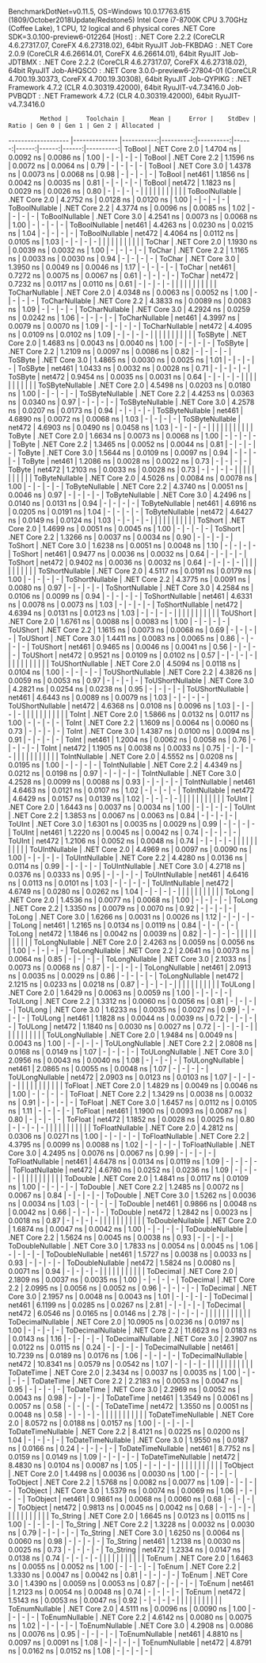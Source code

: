 
BenchmarkDotNet=v0.11.5, OS=Windows 10.0.17763.615 (1809/October2018Update/Redstone5)
Intel Core i7-8700K CPU 3.70GHz (Coffee Lake), 1 CPU, 12 logical and 6 physical cores
.NET Core SDK=3.0.100-preview6-012264
  [Host]     : .NET Core 2.2.2 (CoreCLR 4.6.27317.07, CoreFX 4.6.27318.02), 64bit RyuJIT
  Job-FKBDAG : .NET Core 2.0.9 (CoreCLR 4.6.26614.01, CoreFX 4.6.26614.01), 64bit RyuJIT
  Job-JDTBMX : .NET Core 2.2.2 (CoreCLR 4.6.27317.07, CoreFX 4.6.27318.02), 64bit RyuJIT
  Job-AHQSCO : .NET Core 3.0.0-preview6-27804-01 (CoreCLR 4.700.19.30373, CoreFX 4.700.19.30308), 64bit RyuJIT
  Job-QYPIKG : .NET Framework 4.7.2 (CLR 4.0.30319.42000), 64bit RyuJIT-v4.7.3416.0
  Job-PVBQDT : .NET Framework 4.7.2 (CLR 4.0.30319.42000), 64bit RyuJIT-v4.7.3416.0


             Method |     Toolchain |       Mean |     Error |    StdDev | Ratio | Gen 0 | Gen 1 | Gen 2 | Allocated |
------------------- |-------------- |-----------:|----------:|----------:|------:|------:|------:|------:|----------:|
             ToBool | .NET Core 2.0 |  1.4704 ns | 0.0092 ns | 0.0086 ns |  1.00 |     - |     - |     - |         - |
             ToBool | .NET Core 2.2 |  1.1596 ns | 0.0072 ns | 0.0064 ns |  0.79 |     - |     - |     - |         - |
             ToBool | .NET Core 3.0 |  1.4378 ns | 0.0073 ns | 0.0068 ns |  0.98 |     - |     - |     - |         - |
             ToBool |        net461 |  1.1856 ns | 0.0042 ns | 0.0035 ns |  0.81 |     - |     - |     - |         - |
             ToBool |        net472 |  1.1823 ns | 0.0029 ns | 0.0026 ns |  0.80 |     - |     - |     - |         - |
                    |               |            |           |           |       |       |       |       |           |
     ToBoolNullable | .NET Core 2.0 |  4.2752 ns | 0.0128 ns | 0.0120 ns |  1.00 |     - |     - |     - |         - |
     ToBoolNullable | .NET Core 2.2 |  4.3774 ns | 0.0096 ns | 0.0085 ns |  1.02 |     - |     - |     - |         - |
     ToBoolNullable | .NET Core 3.0 |  4.2541 ns | 0.0073 ns | 0.0068 ns |  1.00 |     - |     - |     - |         - |
     ToBoolNullable |        net461 |  4.4263 ns | 0.0230 ns | 0.0215 ns |  1.04 |     - |     - |     - |         - |
     ToBoolNullable |        net472 |  4.4064 ns | 0.0112 ns | 0.0105 ns |  1.03 |     - |     - |     - |         - |
                    |               |            |           |           |       |       |       |       |           |
             ToChar | .NET Core 2.0 |  1.1930 ns | 0.0039 ns | 0.0032 ns |  1.00 |     - |     - |     - |         - |
             ToChar | .NET Core 2.2 |  1.1165 ns | 0.0033 ns | 0.0030 ns |  0.94 |     - |     - |     - |         - |
             ToChar | .NET Core 3.0 |  1.3950 ns | 0.0049 ns | 0.0046 ns |  1.17 |     - |     - |     - |         - |
             ToChar |        net461 |  0.7272 ns | 0.0075 ns | 0.0067 ns |  0.61 |     - |     - |     - |         - |
             ToChar |        net472 |  0.7232 ns | 0.0117 ns | 0.0110 ns |  0.61 |     - |     - |     - |         - |
                    |               |            |           |           |       |       |       |       |           |
     ToCharNullable | .NET Core 2.0 |  4.0348 ns | 0.0063 ns | 0.0052 ns |  1.00 |     - |     - |     - |         - |
     ToCharNullable | .NET Core 2.2 |  4.3833 ns | 0.0089 ns | 0.0083 ns |  1.09 |     - |     - |     - |         - |
     ToCharNullable | .NET Core 3.0 |  4.2924 ns | 0.0259 ns | 0.0242 ns |  1.06 |     - |     - |     - |         - |
     ToCharNullable |        net461 |  4.3997 ns | 0.0079 ns | 0.0070 ns |  1.09 |     - |     - |     - |         - |
     ToCharNullable |        net472 |  4.4095 ns | 0.0109 ns | 0.0102 ns |  1.09 |     - |     - |     - |         - |
                    |               |            |           |           |       |       |       |       |           |
            ToSByte | .NET Core 2.0 |  1.4683 ns | 0.0043 ns | 0.0040 ns |  1.00 |     - |     - |     - |         - |
            ToSByte | .NET Core 2.2 |  1.2109 ns | 0.0097 ns | 0.0086 ns |  0.82 |     - |     - |     - |         - |
            ToSByte | .NET Core 3.0 |  1.4865 ns | 0.0030 ns | 0.0025 ns |  1.01 |     - |     - |     - |         - |
            ToSByte |        net461 |  1.0433 ns | 0.0032 ns | 0.0028 ns |  0.71 |     - |     - |     - |         - |
            ToSByte |        net472 |  0.9454 ns | 0.0035 ns | 0.0031 ns |  0.64 |     - |     - |     - |         - |
                    |               |            |           |           |       |       |       |       |           |
    ToSByteNullable | .NET Core 2.0 |  4.5498 ns | 0.0203 ns | 0.0180 ns |  1.00 |     - |     - |     - |         - |
    ToSByteNullable | .NET Core 2.2 |  4.4253 ns | 0.0363 ns | 0.0340 ns |  0.97 |     - |     - |     - |         - |
    ToSByteNullable | .NET Core 3.0 |  4.2578 ns | 0.0207 ns | 0.0173 ns |  0.94 |     - |     - |     - |         - |
    ToSByteNullable |        net461 |  4.6890 ns | 0.0072 ns | 0.0068 ns |  1.03 |     - |     - |     - |         - |
    ToSByteNullable |        net472 |  4.6903 ns | 0.0490 ns | 0.0458 ns |  1.03 |     - |     - |     - |         - |
                    |               |            |           |           |       |       |       |       |           |
             ToByte | .NET Core 2.0 |  1.6634 ns | 0.0073 ns | 0.0068 ns |  1.00 |     - |     - |     - |         - |
             ToByte | .NET Core 2.2 |  1.3465 ns | 0.0052 ns | 0.0044 ns |  0.81 |     - |     - |     - |         - |
             ToByte | .NET Core 3.0 |  1.5644 ns | 0.0109 ns | 0.0097 ns |  0.94 |     - |     - |     - |         - |
             ToByte |        net461 |  1.2086 ns | 0.0028 ns | 0.0022 ns |  0.73 |     - |     - |     - |         - |
             ToByte |        net472 |  1.2103 ns | 0.0033 ns | 0.0028 ns |  0.73 |     - |     - |     - |         - |
                    |               |            |           |           |       |       |       |       |           |
     ToByteNullable | .NET Core 2.0 |  4.5026 ns | 0.0084 ns | 0.0078 ns |  1.00 |     - |     - |     - |         - |
     ToByteNullable | .NET Core 2.2 |  4.3740 ns | 0.0051 ns | 0.0046 ns |  0.97 |     - |     - |     - |         - |
     ToByteNullable | .NET Core 3.0 |  4.2496 ns | 0.0140 ns | 0.0131 ns |  0.94 |     - |     - |     - |         - |
     ToByteNullable |        net461 |  4.6916 ns | 0.0205 ns | 0.0191 ns |  1.04 |     - |     - |     - |         - |
     ToByteNullable |        net472 |  4.6427 ns | 0.0149 ns | 0.0124 ns |  1.03 |     - |     - |     - |         - |
                    |               |            |           |           |       |       |       |       |           |
            ToShort | .NET Core 2.0 |  1.4699 ns | 0.0051 ns | 0.0045 ns |  1.00 |     - |     - |     - |         - |
            ToShort | .NET Core 2.2 |  1.3266 ns | 0.0037 ns | 0.0034 ns |  0.90 |     - |     - |     - |         - |
            ToShort | .NET Core 3.0 |  1.6238 ns | 0.0051 ns | 0.0048 ns |  1.10 |     - |     - |     - |         - |
            ToShort |        net461 |  0.9477 ns | 0.0036 ns | 0.0032 ns |  0.64 |     - |     - |     - |         - |
            ToShort |        net472 |  0.9402 ns | 0.0036 ns | 0.0032 ns |  0.64 |     - |     - |     - |         - |
                    |               |            |           |           |       |       |       |       |           |
    ToShortNullable | .NET Core 2.0 |  4.5117 ns | 0.0191 ns | 0.0179 ns |  1.00 |     - |     - |     - |         - |
    ToShortNullable | .NET Core 2.2 |  4.3775 ns | 0.0091 ns | 0.0080 ns |  0.97 |     - |     - |     - |         - |
    ToShortNullable | .NET Core 3.0 |  4.2584 ns | 0.0106 ns | 0.0099 ns |  0.94 |     - |     - |     - |         - |
    ToShortNullable |        net461 |  4.6331 ns | 0.0078 ns | 0.0073 ns |  1.03 |     - |     - |     - |         - |
    ToShortNullable |        net472 |  4.6394 ns | 0.0131 ns | 0.0123 ns |  1.03 |     - |     - |     - |         - |
                    |               |            |           |           |       |       |       |       |           |
           ToUShort | .NET Core 2.0 |  1.6761 ns | 0.0088 ns | 0.0083 ns |  1.00 |     - |     - |     - |         - |
           ToUShort | .NET Core 2.2 |  1.1615 ns | 0.0073 ns | 0.0068 ns |  0.69 |     - |     - |     - |         - |
           ToUShort | .NET Core 3.0 |  1.4411 ns | 0.0083 ns | 0.0065 ns |  0.86 |     - |     - |     - |         - |
           ToUShort |        net461 |  0.9465 ns | 0.0046 ns | 0.0041 ns |  0.56 |     - |     - |     - |         - |
           ToUShort |        net472 |  0.9521 ns | 0.0109 ns | 0.0102 ns |  0.57 |     - |     - |     - |         - |
                    |               |            |           |           |       |       |       |       |           |
   ToUShortNullable | .NET Core 2.0 |  4.5094 ns | 0.0118 ns | 0.0104 ns |  1.00 |     - |     - |     - |         - |
   ToUShortNullable | .NET Core 2.2 |  4.3826 ns | 0.0059 ns | 0.0053 ns |  0.97 |     - |     - |     - |         - |
   ToUShortNullable | .NET Core 3.0 |  4.2821 ns | 0.0254 ns | 0.0238 ns |  0.95 |     - |     - |     - |         - |
   ToUShortNullable |        net461 |  4.6443 ns | 0.0089 ns | 0.0079 ns |  1.03 |     - |     - |     - |         - |
   ToUShortNullable |        net472 |  4.6368 ns | 0.0108 ns | 0.0096 ns |  1.03 |     - |     - |     - |         - |
                    |               |            |           |           |       |       |       |       |           |
              ToInt | .NET Core 2.0 |  1.5866 ns | 0.0132 ns | 0.0117 ns |  1.00 |     - |     - |     - |         - |
              ToInt | .NET Core 2.2 |  1.1609 ns | 0.0064 ns | 0.0060 ns |  0.73 |     - |     - |     - |         - |
              ToInt | .NET Core 3.0 |  1.4387 ns | 0.0100 ns | 0.0094 ns |  0.91 |     - |     - |     - |         - |
              ToInt |        net461 |  1.2004 ns | 0.0062 ns | 0.0058 ns |  0.76 |     - |     - |     - |         - |
              ToInt |        net472 |  1.1905 ns | 0.0038 ns | 0.0033 ns |  0.75 |     - |     - |     - |         - |
                    |               |            |           |           |       |       |       |       |           |
      ToIntNullable | .NET Core 2.0 |  4.5552 ns | 0.0208 ns | 0.0195 ns |  1.00 |     - |     - |     - |         - |
      ToIntNullable | .NET Core 2.2 |  4.4349 ns | 0.0212 ns | 0.0198 ns |  0.97 |     - |     - |     - |         - |
      ToIntNullable | .NET Core 3.0 |  4.2528 ns | 0.0099 ns | 0.0088 ns |  0.93 |     - |     - |     - |         - |
      ToIntNullable |        net461 |  4.6463 ns | 0.0121 ns | 0.0107 ns |  1.02 |     - |     - |     - |         - |
      ToIntNullable |        net472 |  4.6429 ns | 0.0157 ns | 0.0139 ns |  1.02 |     - |     - |     - |         - |
                    |               |            |           |           |       |       |       |       |           |
             ToUInt | .NET Core 2.0 |  1.6443 ns | 0.0037 ns | 0.0034 ns |  1.00 |     - |     - |     - |         - |
             ToUInt | .NET Core 2.2 |  1.3853 ns | 0.0067 ns | 0.0063 ns |  0.84 |     - |     - |     - |         - |
             ToUInt | .NET Core 3.0 |  1.6301 ns | 0.0035 ns | 0.0029 ns |  0.99 |     - |     - |     - |         - |
             ToUInt |        net461 |  1.2220 ns | 0.0045 ns | 0.0042 ns |  0.74 |     - |     - |     - |         - |
             ToUInt |        net472 |  1.2106 ns | 0.0052 ns | 0.0048 ns |  0.74 |     - |     - |     - |         - |
                    |               |            |           |           |       |       |       |       |           |
     ToUIntNullable | .NET Core 2.0 |  4.4969 ns | 0.0097 ns | 0.0090 ns |  1.00 |     - |     - |     - |         - |
     ToUIntNullable | .NET Core 2.2 |  4.4280 ns | 0.0136 ns | 0.0114 ns |  0.99 |     - |     - |     - |         - |
     ToUIntNullable | .NET Core 3.0 |  4.2718 ns | 0.0376 ns | 0.0333 ns |  0.95 |     - |     - |     - |         - |
     ToUIntNullable |        net461 |  4.6416 ns | 0.0113 ns | 0.0101 ns |  1.03 |     - |     - |     - |         - |
     ToUIntNullable |        net472 |  4.6749 ns | 0.0280 ns | 0.0262 ns |  1.04 |     - |     - |     - |         - |
                    |               |            |           |           |       |       |       |       |           |
             ToLong | .NET Core 2.0 |  1.4536 ns | 0.0077 ns | 0.0068 ns |  1.00 |     - |     - |     - |         - |
             ToLong | .NET Core 2.2 |  1.3350 ns | 0.0079 ns | 0.0070 ns |  0.92 |     - |     - |     - |         - |
             ToLong | .NET Core 3.0 |  1.6266 ns | 0.0031 ns | 0.0026 ns |  1.12 |     - |     - |     - |         - |
             ToLong |        net461 |  1.2165 ns | 0.0134 ns | 0.0119 ns |  0.84 |     - |     - |     - |         - |
             ToLong |        net472 |  1.1846 ns | 0.0042 ns | 0.0039 ns |  0.82 |     - |     - |     - |         - |
                    |               |            |           |           |       |       |       |       |           |
     ToLongNullable | .NET Core 2.0 |  2.4263 ns | 0.0059 ns | 0.0056 ns |  1.00 |     - |     - |     - |         - |
     ToLongNullable | .NET Core 2.2 |  2.0641 ns | 0.0073 ns | 0.0064 ns |  0.85 |     - |     - |     - |         - |
     ToLongNullable | .NET Core 3.0 |  2.1033 ns | 0.0073 ns | 0.0068 ns |  0.87 |     - |     - |     - |         - |
     ToLongNullable |        net461 |  2.0913 ns | 0.0035 ns | 0.0029 ns |  0.86 |     - |     - |     - |         - |
     ToLongNullable |        net472 |  2.1215 ns | 0.0233 ns | 0.0218 ns |  0.87 |     - |     - |     - |         - |
                    |               |            |           |           |       |       |       |       |           |
            ToULong | .NET Core 2.0 |  1.6429 ns | 0.0063 ns | 0.0059 ns |  1.00 |     - |     - |     - |         - |
            ToULong | .NET Core 2.2 |  1.3312 ns | 0.0060 ns | 0.0056 ns |  0.81 |     - |     - |     - |         - |
            ToULong | .NET Core 3.0 |  1.6233 ns | 0.0035 ns | 0.0027 ns |  0.99 |     - |     - |     - |         - |
            ToULong |        net461 |  1.1828 ns | 0.0044 ns | 0.0039 ns |  0.72 |     - |     - |     - |         - |
            ToULong |        net472 |  1.1840 ns | 0.0030 ns | 0.0027 ns |  0.72 |     - |     - |     - |         - |
                    |               |            |           |           |       |       |       |       |           |
    ToULongNullable | .NET Core 2.0 |  1.9484 ns | 0.0049 ns | 0.0043 ns |  1.00 |     - |     - |     - |         - |
    ToULongNullable | .NET Core 2.2 |  2.0808 ns | 0.0168 ns | 0.0149 ns |  1.07 |     - |     - |     - |         - |
    ToULongNullable | .NET Core 3.0 |  2.0956 ns | 0.0043 ns | 0.0040 ns |  1.08 |     - |     - |     - |         - |
    ToULongNullable |        net461 |  2.0865 ns | 0.0055 ns | 0.0048 ns |  1.07 |     - |     - |     - |         - |
    ToULongNullable |        net472 |  2.0903 ns | 0.0123 ns | 0.0103 ns |  1.07 |     - |     - |     - |         - |
                    |               |            |           |           |       |       |       |       |           |
            ToFloat | .NET Core 2.0 |  1.4829 ns | 0.0049 ns | 0.0046 ns |  1.00 |     - |     - |     - |         - |
            ToFloat | .NET Core 2.2 |  1.3429 ns | 0.0038 ns | 0.0032 ns |  0.91 |     - |     - |     - |         - |
            ToFloat | .NET Core 3.0 |  1.6457 ns | 0.0112 ns | 0.0105 ns |  1.11 |     - |     - |     - |         - |
            ToFloat |        net461 |  1.1900 ns | 0.0093 ns | 0.0087 ns |  0.80 |     - |     - |     - |         - |
            ToFloat |        net472 |  1.1852 ns | 0.0028 ns | 0.0025 ns |  0.80 |     - |     - |     - |         - |
                    |               |            |           |           |       |       |       |       |           |
    ToFloatNullable | .NET Core 2.0 |  4.2812 ns | 0.0306 ns | 0.0271 ns |  1.00 |     - |     - |     - |         - |
    ToFloatNullable | .NET Core 2.2 |  4.3795 ns | 0.0099 ns | 0.0088 ns |  1.02 |     - |     - |     - |         - |
    ToFloatNullable | .NET Core 3.0 |  4.2495 ns | 0.0076 ns | 0.0067 ns |  0.99 |     - |     - |     - |         - |
    ToFloatNullable |        net461 |  4.6478 ns | 0.0134 ns | 0.0119 ns |  1.09 |     - |     - |     - |         - |
    ToFloatNullable |        net472 |  4.6780 ns | 0.0252 ns | 0.0236 ns |  1.09 |     - |     - |     - |         - |
                    |               |            |           |           |       |       |       |       |           |
           ToDouble | .NET Core 2.0 |  1.4841 ns | 0.0117 ns | 0.0109 ns |  1.00 |     - |     - |     - |         - |
           ToDouble | .NET Core 2.2 |  1.2485 ns | 0.0072 ns | 0.0067 ns |  0.84 |     - |     - |     - |         - |
           ToDouble | .NET Core 3.0 |  1.5262 ns | 0.0036 ns | 0.0034 ns |  1.03 |     - |     - |     - |         - |
           ToDouble |        net461 |  0.9866 ns | 0.0048 ns | 0.0042 ns |  0.66 |     - |     - |     - |         - |
           ToDouble |        net472 |  1.2842 ns | 0.0023 ns | 0.0018 ns |  0.87 |     - |     - |     - |         - |
                    |               |            |           |           |       |       |       |       |           |
   ToDoubleNullable | .NET Core 2.0 |  1.6874 ns | 0.0047 ns | 0.0042 ns |  1.00 |     - |     - |     - |         - |
   ToDoubleNullable | .NET Core 2.2 |  1.5624 ns | 0.0045 ns | 0.0038 ns |  0.93 |     - |     - |     - |         - |
   ToDoubleNullable | .NET Core 3.0 |  1.7833 ns | 0.0054 ns | 0.0045 ns |  1.06 |     - |     - |     - |         - |
   ToDoubleNullable |        net461 |  1.5727 ns | 0.0038 ns | 0.0033 ns |  0.93 |     - |     - |     - |         - |
   ToDoubleNullable |        net472 |  1.5824 ns | 0.0080 ns | 0.0071 ns |  0.94 |     - |     - |     - |         - |
                    |               |            |           |           |       |       |       |       |           |
          ToDecimal | .NET Core 2.0 |  2.1809 ns | 0.0037 ns | 0.0035 ns |  1.00 |     - |     - |     - |         - |
          ToDecimal | .NET Core 2.2 |  2.0995 ns | 0.0056 ns | 0.0052 ns |  0.96 |     - |     - |     - |         - |
          ToDecimal | .NET Core 3.0 |  2.1957 ns | 0.0048 ns | 0.0043 ns |  1.01 |     - |     - |     - |         - |
          ToDecimal |        net461 |  6.1199 ns | 0.0285 ns | 0.0267 ns |  2.81 |     - |     - |     - |         - |
          ToDecimal |        net472 |  6.0546 ns | 0.0165 ns | 0.0146 ns |  2.78 |     - |     - |     - |         - |
                    |               |            |           |           |       |       |       |       |           |
  ToDecimalNullable | .NET Core 2.0 | 10.0905 ns | 0.0236 ns | 0.0197 ns |  1.00 |     - |     - |     - |         - |
  ToDecimalNullable | .NET Core 2.2 | 11.6623 ns | 0.0183 ns | 0.0143 ns |  1.16 |     - |     - |     - |         - |
  ToDecimalNullable | .NET Core 3.0 |  2.3907 ns | 0.0122 ns | 0.0115 ns |  0.24 |     - |     - |     - |         - |
  ToDecimalNullable |        net461 | 10.7239 ns | 0.0189 ns | 0.0176 ns |  1.06 |     - |     - |     - |         - |
  ToDecimalNullable |        net472 | 10.8341 ns | 0.0579 ns | 0.0542 ns |  1.07 |     - |     - |     - |         - |
                    |               |            |           |           |       |       |       |       |           |
         ToDateTime | .NET Core 2.0 |  2.3434 ns | 0.0037 ns | 0.0035 ns |  1.00 |     - |     - |     - |         - |
         ToDateTime | .NET Core 2.2 |  2.2183 ns | 0.0053 ns | 0.0047 ns |  0.95 |     - |     - |     - |         - |
         ToDateTime | .NET Core 3.0 |  2.2969 ns | 0.0052 ns | 0.0043 ns |  0.98 |     - |     - |     - |         - |
         ToDateTime |        net461 |  1.3549 ns | 0.0061 ns | 0.0057 ns |  0.58 |     - |     - |     - |         - |
         ToDateTime |        net472 |  1.3550 ns | 0.0051 ns | 0.0048 ns |  0.58 |     - |     - |     - |         - |
                    |               |            |           |           |       |       |       |       |           |
 ToDateTimeNullable | .NET Core 2.0 |  8.0572 ns | 0.0188 ns | 0.0157 ns |  1.00 |     - |     - |     - |         - |
 ToDateTimeNullable | .NET Core 2.2 |  8.4121 ns | 0.0225 ns | 0.0200 ns |  1.04 |     - |     - |     - |         - |
 ToDateTimeNullable | .NET Core 3.0 |  1.9550 ns | 0.0187 ns | 0.0166 ns |  0.24 |     - |     - |     - |         - |
 ToDateTimeNullable |        net461 |  8.7752 ns | 0.0159 ns | 0.0149 ns |  1.09 |     - |     - |     - |         - |
 ToDateTimeNullable |        net472 |  8.4830 ns | 0.0104 ns | 0.0087 ns |  1.05 |     - |     - |     - |         - |
                    |               |            |           |           |       |       |       |       |           |
           ToObject | .NET Core 2.0 |  1.4498 ns | 0.0036 ns | 0.0030 ns |  1.00 |     - |     - |     - |         - |
           ToObject | .NET Core 2.2 |  1.5768 ns | 0.0082 ns | 0.0077 ns |  1.09 |     - |     - |     - |         - |
           ToObject | .NET Core 3.0 |  1.5379 ns | 0.0074 ns | 0.0069 ns |  1.06 |     - |     - |     - |         - |
           ToObject |        net461 |  0.9861 ns | 0.0068 ns | 0.0060 ns |  0.68 |     - |     - |     - |         - |
           ToObject |        net472 |  0.9813 ns | 0.0045 ns | 0.0042 ns |  0.68 |     - |     - |     - |         - |
                    |               |            |           |           |       |       |       |       |           |
          To_String | .NET Core 2.0 |  1.6645 ns | 0.0123 ns | 0.0115 ns |  1.00 |     - |     - |     - |         - |
          To_String | .NET Core 2.2 |  1.3228 ns | 0.0032 ns | 0.0030 ns |  0.79 |     - |     - |     - |         - |
          To_String | .NET Core 3.0 |  1.6250 ns | 0.0064 ns | 0.0060 ns |  0.98 |     - |     - |     - |         - |
          To_String |        net461 |  1.2138 ns | 0.0030 ns | 0.0025 ns |  0.73 |     - |     - |     - |         - |
          To_String |        net472 |  1.2334 ns | 0.0147 ns | 0.0138 ns |  0.74 |     - |     - |     - |         - |
                    |               |            |           |           |       |       |       |       |           |
             ToEnum | .NET Core 2.0 |  1.6463 ns | 0.0055 ns | 0.0052 ns |  1.00 |     - |     - |     - |         - |
             ToEnum | .NET Core 2.2 |  1.3330 ns | 0.0047 ns | 0.0042 ns |  0.81 |     - |     - |     - |         - |
             ToEnum | .NET Core 3.0 |  1.4390 ns | 0.0059 ns | 0.0053 ns |  0.87 |     - |     - |     - |         - |
             ToEnum |        net461 |  1.2123 ns | 0.0054 ns | 0.0048 ns |  0.74 |     - |     - |     - |         - |
             ToEnum |        net472 |  1.5143 ns | 0.0053 ns | 0.0047 ns |  0.92 |     - |     - |     - |         - |
                    |               |            |           |           |       |       |       |       |           |
     ToEnumNullable | .NET Core 2.0 |  4.5111 ns | 0.0096 ns | 0.0090 ns |  1.00 |     - |     - |     - |         - |
     ToEnumNullable | .NET Core 2.2 |  4.6142 ns | 0.0080 ns | 0.0075 ns |  1.02 |     - |     - |     - |         - |
     ToEnumNullable | .NET Core 3.0 |  4.2908 ns | 0.0086 ns | 0.0076 ns |  0.95 |     - |     - |     - |         - |
     ToEnumNullable |        net461 |  4.8810 ns | 0.0097 ns | 0.0091 ns |  1.08 |     - |     - |     - |         - |
     ToEnumNullable |        net472 |  4.8791 ns | 0.0162 ns | 0.0152 ns |  1.08 |     - |     - |     - |         - |
